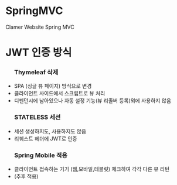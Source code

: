 # SpringMVC
Clamer Website Spring MVC

<h1>JWT 인증 방식</h1>
<ul>
<h3>Thymeleaf 삭제</h3>
<li>SPA (싱글 뷰 페이지) 방식으로 변경</li>
<li>클라이언트 사이드에서 스크립트로 뷰 처리</li>
<li>디펜던시에 남아있으나 자동 설정 기능(뷰 리졸버 등록)외에 사용하지 않음</li>
<h3>STATELESS 세션</h3>
<li>세션 생성하지도, 사용하지도 않음</li>
<li>리퀘스트 헤더에 JWT로 인증</li>
<h3>Spring Mobile 적용</h3>
<li>클라이언트 접속하는 기기 (웹,모바일,테블릿) 체크하여 각각 다른 뷰 리턴</li>
<li>(추후 적용)</li>
</ul>
